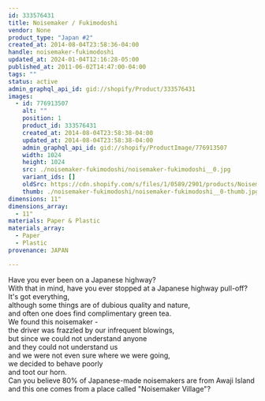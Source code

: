 ```yaml
---
id: 333576431
title: Noisemaker / Fukimodoshi
vendor: None
product_type: "Japan #2"
created_at: 2014-08-04T23:58:36-04:00
handle: noisemaker-fukimodoshi
updated_at: 2024-01-04T12:16:28-05:00
published_at: 2011-06-02T14:47:00-04:00
tags: ""
status: active
admin_graphql_api_id: gid://shopify/Product/333576431
images:
  - id: 776913507
    alt: ""
    position: 1
    product_id: 333576431
    created_at: 2014-08-04T23:58:38-04:00
    updated_at: 2014-08-04T23:58:38-04:00
    admin_graphql_api_id: gid://shopify/ProductImage/776913507
    width: 1024
    height: 1024
    src: ./noisemaker-fukimodoshi/noisemaker-fukimodoshi__0.jpg
    variant_ids: []
    oldSrc: https://cdn.shopify.com/s/files/1/0589/2901/products/Noisemaker-_-Fukimodoshi.jpeg?v=1407211118
    thumb: ./noisemaker-fukimodoshi/noisemaker-fukimodoshi__0-thumb.jpg
dimensions: 11"
dimensions_array:
  - 11"
materials: Paper & Plastic
materials_array:
  - Paper
  - Plastic
provenance: JAPAN

---
```


Have you ever been on a Japanese highway?  
With that in mind, have you ever stopped at a Japanese highway pull-off?  
It's got everything,  
although some things are of dubious quality and nature,  
and often one does find complimentary green tea.  
We found this noisemaker -  
the driver was frazzled by our infrequent blowings,  
but since we could not understand anyone  
and they could not understand us  
and we were not even sure where we were going,  
we decided to behave poorly  
and toot our horn.  
Can you believe 80% of Japanese-made noisemakers are from Awaji Island  
and this one comes from a place called "Noisemaker Village"?